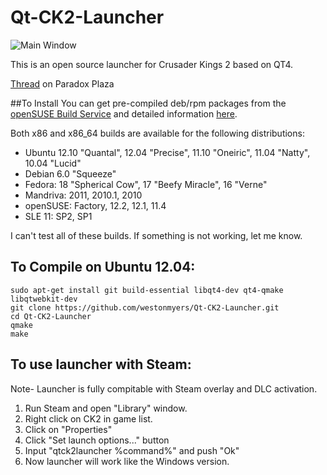 Qt-CK2-Launcher
===============
![Main Window](https://github.com/westonmyers/Qt-CK2-Launcher/blob/master/screenshot.png?raw=true)

This is an open source launcher for Crusader Kings 2 based on QT4.

[Thread](http://forum.paradoxplaza.com/forum/showthread.php?660805-Qt-Alternative-CK2-Launcher) on Paradox Plaza

##To Install
You can get pre-compiled deb/rpm packages from the [openSUSE Build Service](http://software.opensuse.org/download.html?project=home:sxxxx&package=qtck2launcher) and detailed information [here](https://build.opensuse.org/package/show?package=qtck2launcher&project=home%3Asxxxx).

Both x86 and x86_64 builds are available for the following distributions:
* Ubuntu 12.10 "Quantal", 12.04 "Precise", 11.10 "Oneiric", 11.04 "Natty", 10.04 "Lucid"
* Debian 6.0 "Squeeze"
* Fedora: 18 "Spherical Cow", 17 "Beefy Miracle", 16 "Verne"
* Mandriva: 2011, 2010.1, 2010
* openSUSE: Factory, 12.2, 12.1, 11.4
* SLE 11: SP2, SP1


I can't test all of these builds. If something is not working, let me know.


## To Compile on Ubuntu 12.04:
```no-highlight
sudo apt-get install git build-essential libqt4-dev qt4-qmake libqtwebkit-dev
git clone https://github.com/westonmyers/Qt-CK2-Launcher.git
cd Qt-CK2-Launcher
qmake
make
```

## To use launcher with Steam:
Note- Launcher is fully compitable with Steam overlay and DLC activation.

1. Run Steam and open "Library" window.
2. Right click on CK2 in game list.
3. Click on "Properties"
4. Click "Set launch options..." button
5. Input "qtck2launcher %command%" and push "Ok"
6. Now launcher will work like the Windows version.
